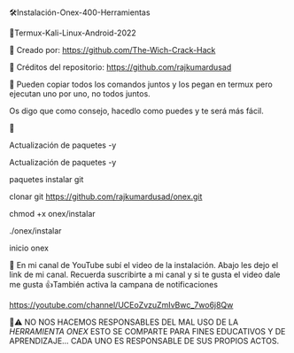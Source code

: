  🛠️Instalación-Onex-400-Herramientas

 📱Termux-Kali-Linux-Android-2022

 🔗 Creado por:
 https://github.com/The-Wich-Crack-Hack

 🔗 Créditos del repositorio:
 https://github.com/rajkumardusad

 📌
 Pueden copiar todos los comandos juntos y
 los pegan en termux pero ejecutan uno
 por uno, no todos juntos.

 Os digo que como consejo, hacedlo como
 puedes y te será más fácil.

 📌

 Actualización de paquetes -y

 Actualización de paquetes -y    

 paquetes instalar git

 clonar git
 https://github.com/rajkumardusad/onex.git

 chmod +x onex/instalar

 ./onex/instalar

 inicio onex

 📌
 En mi canal de YouTube subí
 el video de la instalación.
 Abajo les dejo el link de mi
 canal. Recuerda suscribirte a
 mi canal y si te gusta el
 video dale me gusta 👍También
 activa la campana de notificaciones

 https://youtube.com/channel/UCEoZvzuZmIvBwc_7wo6j8Qw

 📌⚠️
 NO NOS HACEMOS RESPONSABLES DEL MAL USO
 DE LA *HERRAMIENTA ONEX* ESTO SE COMPARTE PARA
 FINES EDUCATIVOS Y DE APRENDIZAJE...
 CADA UNO ES RESPONSABLE DE SUS PROPIOS ACTOS.

